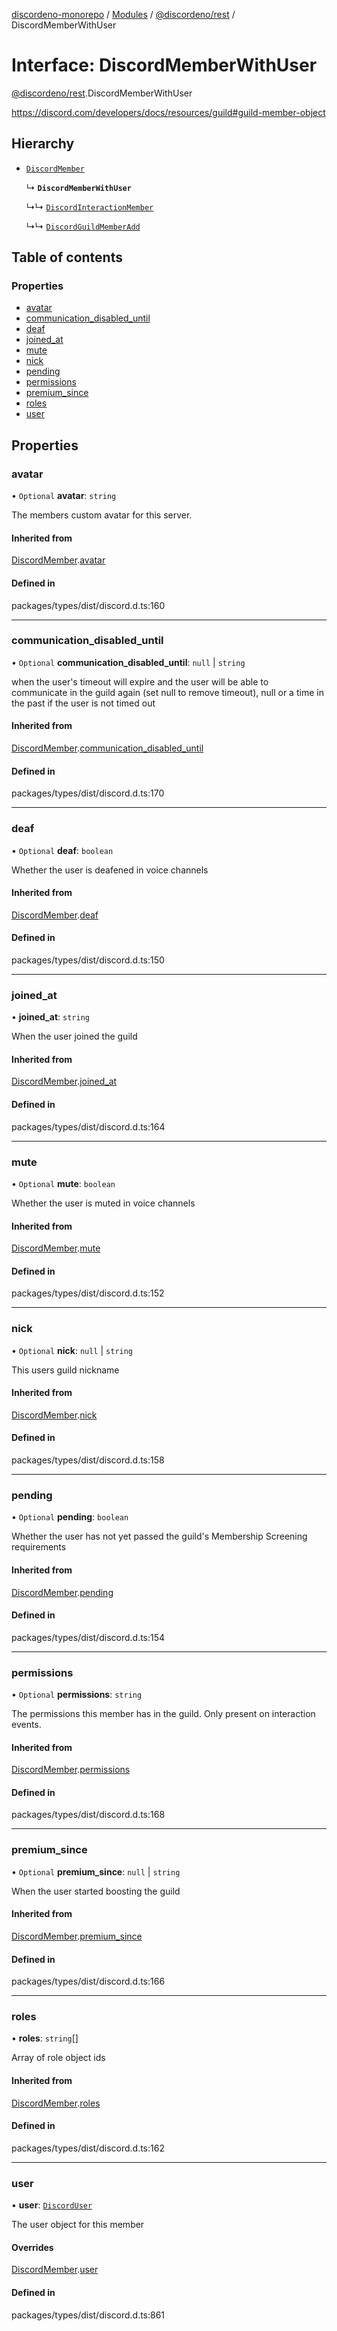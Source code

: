 [discordeno-monorepo](../README.md) / [Modules](../modules.md) / [@discordeno/rest](../modules/discordeno_rest.md) / DiscordMemberWithUser

# Interface: DiscordMemberWithUser

[@discordeno/rest](../modules/discordeno_rest.md).DiscordMemberWithUser

https://discord.com/developers/docs/resources/guild#guild-member-object

## Hierarchy

- [`DiscordMember`](discordeno_rest.DiscordMember.md)

  ↳ **`DiscordMemberWithUser`**

  ↳↳ [`DiscordInteractionMember`](discordeno_rest.DiscordInteractionMember.md)

  ↳↳ [`DiscordGuildMemberAdd`](discordeno_rest.DiscordGuildMemberAdd.md)

## Table of contents

### Properties

- [avatar](discordeno_rest.DiscordMemberWithUser.md#avatar)
- [communication_disabled_until](discordeno_rest.DiscordMemberWithUser.md#communication_disabled_until)
- [deaf](discordeno_rest.DiscordMemberWithUser.md#deaf)
- [joined_at](discordeno_rest.DiscordMemberWithUser.md#joined_at)
- [mute](discordeno_rest.DiscordMemberWithUser.md#mute)
- [nick](discordeno_rest.DiscordMemberWithUser.md#nick)
- [pending](discordeno_rest.DiscordMemberWithUser.md#pending)
- [permissions](discordeno_rest.DiscordMemberWithUser.md#permissions)
- [premium_since](discordeno_rest.DiscordMemberWithUser.md#premium_since)
- [roles](discordeno_rest.DiscordMemberWithUser.md#roles)
- [user](discordeno_rest.DiscordMemberWithUser.md#user)

## Properties

### avatar

• `Optional` **avatar**: `string`

The members custom avatar for this server.

#### Inherited from

[DiscordMember](discordeno_rest.DiscordMember.md).[avatar](discordeno_rest.DiscordMember.md#avatar)

#### Defined in

packages/types/dist/discord.d.ts:160

---

### communication_disabled_until

• `Optional` **communication_disabled_until**: `null` \| `string`

when the user's timeout will expire and the user will be able to communicate in the guild again (set null to remove timeout), null or a time in the past if the user is not timed out

#### Inherited from

[DiscordMember](discordeno_rest.DiscordMember.md).[communication_disabled_until](discordeno_rest.DiscordMember.md#communication_disabled_until)

#### Defined in

packages/types/dist/discord.d.ts:170

---

### deaf

• `Optional` **deaf**: `boolean`

Whether the user is deafened in voice channels

#### Inherited from

[DiscordMember](discordeno_rest.DiscordMember.md).[deaf](discordeno_rest.DiscordMember.md#deaf)

#### Defined in

packages/types/dist/discord.d.ts:150

---

### joined_at

• **joined_at**: `string`

When the user joined the guild

#### Inherited from

[DiscordMember](discordeno_rest.DiscordMember.md).[joined_at](discordeno_rest.DiscordMember.md#joined_at)

#### Defined in

packages/types/dist/discord.d.ts:164

---

### mute

• `Optional` **mute**: `boolean`

Whether the user is muted in voice channels

#### Inherited from

[DiscordMember](discordeno_rest.DiscordMember.md).[mute](discordeno_rest.DiscordMember.md#mute)

#### Defined in

packages/types/dist/discord.d.ts:152

---

### nick

• `Optional` **nick**: `null` \| `string`

This users guild nickname

#### Inherited from

[DiscordMember](discordeno_rest.DiscordMember.md).[nick](discordeno_rest.DiscordMember.md#nick)

#### Defined in

packages/types/dist/discord.d.ts:158

---

### pending

• `Optional` **pending**: `boolean`

Whether the user has not yet passed the guild's Membership Screening requirements

#### Inherited from

[DiscordMember](discordeno_rest.DiscordMember.md).[pending](discordeno_rest.DiscordMember.md#pending)

#### Defined in

packages/types/dist/discord.d.ts:154

---

### permissions

• `Optional` **permissions**: `string`

The permissions this member has in the guild. Only present on interaction events.

#### Inherited from

[DiscordMember](discordeno_rest.DiscordMember.md).[permissions](discordeno_rest.DiscordMember.md#permissions)

#### Defined in

packages/types/dist/discord.d.ts:168

---

### premium_since

• `Optional` **premium_since**: `null` \| `string`

When the user started boosting the guild

#### Inherited from

[DiscordMember](discordeno_rest.DiscordMember.md).[premium_since](discordeno_rest.DiscordMember.md#premium_since)

#### Defined in

packages/types/dist/discord.d.ts:166

---

### roles

• **roles**: `string`[]

Array of role object ids

#### Inherited from

[DiscordMember](discordeno_rest.DiscordMember.md).[roles](discordeno_rest.DiscordMember.md#roles)

#### Defined in

packages/types/dist/discord.d.ts:162

---

### user

• **user**: [`DiscordUser`](discordeno_rest.DiscordUser.md)

The user object for this member

#### Overrides

[DiscordMember](discordeno_rest.DiscordMember.md).[user](discordeno_rest.DiscordMember.md#user)

#### Defined in

packages/types/dist/discord.d.ts:861
